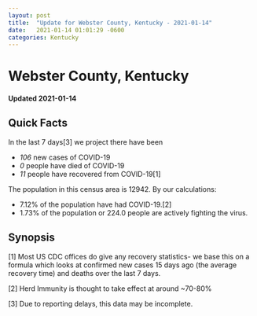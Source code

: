 ```yaml
---
layout: post
title:  "Update for Webster County, Kentucky - 2021-01-14"
date:   2021-01-14 01:01:29 -0600
categories: Kentucky
---
```


# Webster County, Kentucky
#### Updated 2021-01-14

## Quick Facts

In the last 7 days[3] we project there have been
- *106* new cases of COVID-19
- *0* people have died of COVID-19
- *11* people have recovered from COVID-19[1]

The population in this census area is 12942. By our calculations:
- 7.12% of the population have had COVID-19.[2]
- 1.73% of the population or 224.0 people are actively fighting the virus.

## Synopsis




[1] Most US CDC offices do give any recovery statistics- we base this on a formula which looks at confirmed new cases
15 days ago (the average recovery time) and deaths over the last 7 days.

[2] Herd Immunity is thought to take effect at around ~70-80%

[3] Due to reporting delays, this data may be incomplete.
 
    